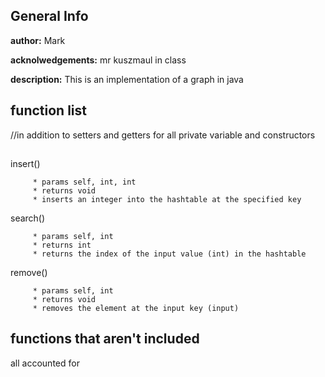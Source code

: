 ## **General Info** ##
**author:** Mark

**acknolwedgements:** mr kuszmaul in class

**description:** This is an implementation of a graph in java

## **function list** ##
//in addition to setters and getters for all private variable and constructors
##  ##
insert()
```
     * params self, int, int
     * returns void
     * inserts an integer into the hashtable at the specified key
```

search()
```
     * params self, int
     * returns int
     * returns the index of the input value (int) in the hashtable
```

remove()
```
     * params self, int
     * returns void
     * removes the element at the input key (input)
```
## **functions that aren't included** ##
all accounted for
